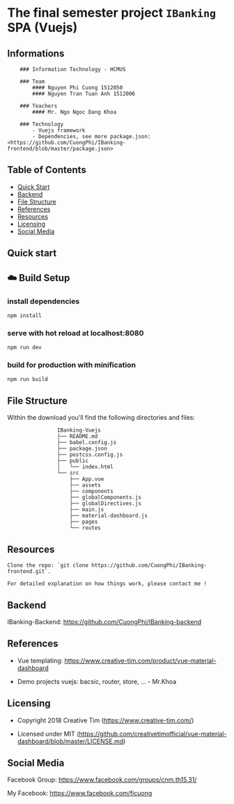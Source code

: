 # The final semester project `IBanking` SPA (Vuejs)

## Informations
```
	### Information Technology - HCMUS
	
	### Team
		#### Nguyen Phi Cuong 1512050
		#### Nguyen Tran Tuan Anh 1512006
		
	### Teachers
		#### Mr. Ngo Ngoc Dang Khoa
		
	### Technology
		- Vuejs framework
		- Dependencies, see more package.json: <https://github.com/CuongPhi/IBanking-frontend/blob/master/package.json>
```

## Table of Contents

* [Quick Start](#quick-start)
* [Backend](#backend)
* [File Structure](#file-structure)
* [References](#references)
* [Resources](#resources)
* [Licensing](#licensing)
* [Social Media](#social-media)




## Quick start

## :cloud: Build Setup

### install dependencies
`npm install`
### serve with hot reload at localhost:8080
`npm run dev`
### build for production with minification
`npm run build`


## File Structure
Within the download you'll find the following directories and files:

```
				IBanking-Vuejs
				├── README.md
				├── babel.config.js
				├── package.json
				├── postcss.config.js
				├── public
				│   └── index.html
				└── src
					├── App.vue
					├── assets
					├── components
					├── globalComponents.js
					├── globalDirectives.js
					├── main.js
					├── material-dashboard.js
					├── pages
					└── routes

```


## Resources
```
Clone the repo: `git clone https://github.com/CuongPhi/IBanking-frontend.git`.

For detailed explanation on how things work, please contact me !
```


## Backend
	
IBanking-Backend: <https://github.com/CuongPhi/IBanking-backend>


	
## References

- Vue templating: <https://www.creative-tim.com/product/vue-material-dashboard>

- Demo projects vuejs: bacsic, router, store, ... - Mr.Khoa



## Licensing

- Copyright 2018 Creative Tim (https://www.creative-tim.com/)

- Licensed under MIT (https://github.com/creativetimofficial/vue-material-dashboard/blob/master/LICENSE.md)



## Social Media

Facebook Group: <https://www.facebook.com/groups/cnm.th15.31/>

My Facebook: <https://www.facebook.com/ficuong>

